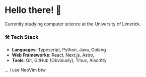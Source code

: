 # Hello there! :wave:

Currently studying computer science at the University of Limerick.

### 🛠️ Tech Stack
- **Languages**: Typescript, Python, Java, Golang
- **Web Frameworks**: React, Next.js, Astro,
- **Tools**: Git, GitHub (Obviously), Tmux, Alacritty

...
I use NeoVim btw
